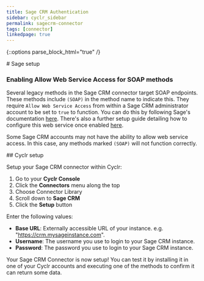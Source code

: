 ```yaml
---
title: Sage CRM Authentication
sidebar: cyclr_sidebar
permalink: sagecrm-connector
tags: [connector]
linkedpage: true
---
```

{::options parse_block_html="true" /}
<section class="card">
# Sage setup

### Enabling Allow Web Service Access for SOAP methods

Several legacy methods in the Sage CRM connector target SOAP endpoints. These methods include `(SOAP)` in the method name to indicate this. They require `Allow Web Service Access` from within a Sage CRM administrator account to be set to `true` to function. You can do this by following Sage's documentation [here](https://help.sagecrm.com/on_premise/en/2021R1/Dev/Content/Developer/WS_WebServicesUserSetup.htm). There's also a further setup guide detailing how to configure this web service once enabled [here](https://help.sagecrm.com/on_premise/en/2021R1/Dev/Content/Developer/WS_SpecifyingWebServiceConfigurationSettings.htm).

Some Sage CRM accounts may not have the ability to allow web service access. In this case, any methods marked `(SOAP)` will not function correctly.


</section>
<section class="card">
## Cyclr setup

Setup your Sage CRM connector within Cyclr:

1. Go to your **Cyclr Console**
2. Click the **Connectors** menu along the top
3. Choose Connector Library
4. Scroll down to **Sage CRM**
5. Click the **Setup** button

Enter the following values:

-   **Base URL**: Externally accessible URL of your instance. e.g. "https://crm.mysageinstance.com".
-   **Username**: The username you use to login to your Sage CRM instance.
-   **Password**: The password you use to login to your Sage CRM instance.

Your Sage CRM Connector is now setup! You can test it by installing it in one of your Cyclr accounts and executing one of the methods to confirm it can return some data.


</section>
